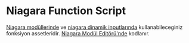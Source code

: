 # Niagara Function Script

[Niagara modüllerinde](../Niagara%20Module%20Script) ve [niagara dinamik inputlarında](../Niagara%20Dynamic%20Module%20Script) kullanabileceginiz fonksiyon assetleridir. [Niagara Modül Editörü'nde](../../Editörler/Niagara%20Modül%20Editörü) kodlanır.
